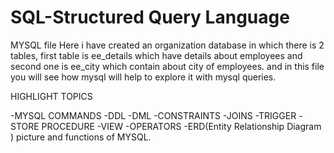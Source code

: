 # SQL-Structured Query Language

MYSQL file
Here i have created an organization database in which there is 2 tables, first table is ee_details which have details about employees and second one is ee_city which contain about city of employees.
and in this file you will see how mysql will help to explore it with mysql queries.

HIGHLIGHT TOPICS 

-MYSQL COMMANDS
-DDL
-DML
-CONSTRAINTS
-JOINS
-TRIGGER
-STORE PROCEDURE
-VIEW
-OPERATORS
-ERD(Entity Relationship Diagram ) picture
and functions of MYSQL.
